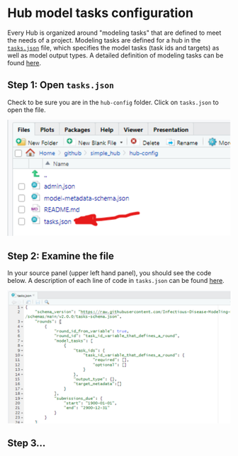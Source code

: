 # Hub model tasks configuration  

Every Hub is organized around "modeling tasks" that are defined to meet the needs of a project. Modeling tasks are defined for a hub in the [`tasks.json`](../user-guide/hub-config.md#model-tasks-tasks-json-interactive-schema) file, which specifies the model tasks (task ids and targets) as well as model output types. A detailed definition of modeling tasks can be found [here](../user-guide/tasks.md).  

## Step 1: Open `tasks.json`  

Check to be sure you are in  the `hub-config` folder. Click on `tasks.json` to open the file.  

![Screenshot of how to open tasks.json file in RStudio](../images/tasks_json.png)  

## Step 2: Examine the file  

In your source panel (upper left hand panel), you should see the code below. A description of each line of code in `tasks.json` can be found [here](../user-guide/hub-config.md#model-tasks-tasks-json-interactive-schema).  

![Screenshot of how to open tasks.json file in RStudio](../images/tasks_schema.png)  

## Step 3...  
